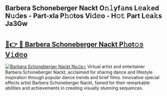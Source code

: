 ## Barbera Schoneberger Nackt O𝚗𝚕yf𝚊ns L𝚎a𝚔ed N𝚞𝚍es - Part-xIa P𝚑𝚘tos Vi𝚍𝚎o - H𝚘𝚝 Part L𝚎a𝚔s Ja3Gw

# <h2><a href="http://kfe38ry.oniu.top/?m=Barbera+Schoneberger+Nackt">🔗👉 🔴 Barbera Schoneberger Nackt P𝚑ot𝚘𝚜 V𝚒d𝚎o</a></h2>

[![Barbera Schoneberger Nackt Nu𝚍e𝚜](https://i.imgur.com/0qMVB7G.gif)](http://kfe38ry.oniu.top/?m=Barbera+Schoneberger+Nackt)
Virtual artist and entertainer Barbera Schoneberger Nackt, acclaimed for sharing dance and lifestyle inspiration through popular dance trends and brief films. Innovative special effects artist Barbera Schoneberger Nackt, famed for their remarkable abilities and achievements in creating visually stunning sequences.  
